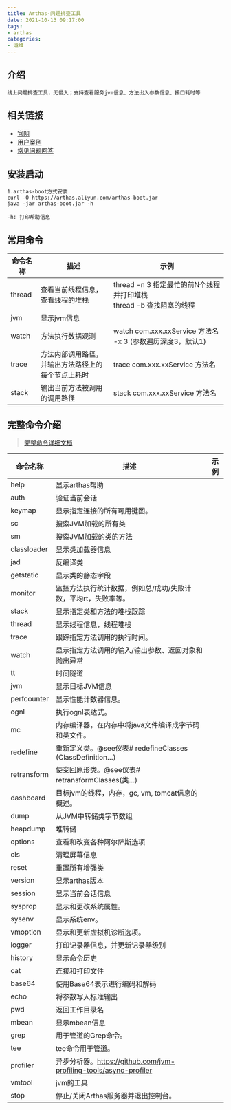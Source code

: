 ```yaml
---
title: Arthas-问题排查工具
date: 2021-10-13 09:17:00
tags:
- arthas
categories:
- 运维
---
```


## 介绍
```textmate
线上问题排查工具，无侵入；支持查看服务jvm信息、方法出入参数信息、接口耗时等
```

## 相关链接
- [官网](https://arthas.aliyun.com/doc/quick-start.html)
- [用户案例](https://github.com/alibaba/arthas/issues?q=label%3Auser-case)
- [常见问题回答](https://github.com/alibaba/arthas/issues?utf8=%E2%9C%93&q=label%3Aquestion-answered+)
## 安装启动
```textmate
1.arthas-boot方式安装
curl -O https://arthas.aliyun.com/arthas-boot.jar
java -jar arthas-boot.jar -h

-h: 打印帮助信息
```

## 常用命令
|命令名称|描述|示例|
|---|---|---|
|thread|查看当前线程信息，查看线程的堆栈|thread -n 3 指定最忙的前N个线程并打印堆栈<br/>thread -b 查找阻塞的线程|
|jvm|显示jvm信息||
|watch|方法执行数据观测|watch com.xxx.xxService 方法名 -x 3 (参数遍历深度3，默认1)|
|trace|方法内部调用路径，并输出方法路径上的每个节点上耗时|trace com.xxx.xxService 方法名|
|stack|输出当前方法被调用的调用路径|stack com.xxx.xxService 方法名|

## 完整命令介绍
> [完整命令详细文档](https://arthas.aliyun.com/doc/commands.html)

|命令名称|描述|示例|
|---|---|---|
|help|显示arthas帮助| |
|auth|验证当前会话| |
|keymap|显示指定连接的所有可用键图。| |
|sc|搜索JVM加载的所有类| |
|sm|搜索JVM加载的类的方法| |
|classloader|显示类加载器信息| |
|jad|反编译类| |
|getstatic|显示类的静态字段| |
|monitor|监控方法执行统计数据，例如总/成功/失败计数，平均rt，失败率等。 |  |
|stack|显示指定类和方法的堆栈跟踪| |
|thread|显示线程信息，线程堆栈| |
|trace|跟踪指定方法调用的执行时间。| |
|watch|显示指定方法调用的输入/输出参数、返回对象和抛出异常 | |
|tt|时间隧道| |
|jvm|显示目标JVM信息| |
|perfcounter|显示性能计数器信息。| |
|ognl|执行ognl表达式。| |
|mc|内存编译器，在内存中将java文件编译成字节码和类文件。| |
|redefine|重新定义类。@see仪表# redefineClasses (ClassDefinition…) | |
|retransform|使变回原形类。@see仪表# retransformClasses(类…) | |
|dashboard|目标jvm的线程，内存，gc, vm, tomcat信息的概述。 | |
|dump|从JVM中转储类字节数组| |
|heapdump|堆转储| |
|options|查看和改变各种阿尔萨斯选项| |
|cls|清理屏幕信息| |
|reset|重置所有增强类| |
|version|显示arthas版本| |
|session|显示当前会话信息| |
|sysprop|显示和更改系统属性。| |
|sysenv|显示系统env。| |
|vmoption|显示和更新虚拟机诊断选项。| |
|logger|打印记录器信息，并更新记录器级别| |
|history|显示命令历史| |
|cat|连接和打印文件| |
|base64|使用Base64表示进行编码和解码| |
|echo|将参数写入标准输出| |
|pwd|返回工作目录名| |
|mbean|显示mbean信息| |
|grep|用于管道的Grep命令。| |
|tee|tee命令用于管道。| |
|profiler|异步分析器。https://github.com/jvm-profiling-tools/async-profiler| |
|vmtool|jvm的工具| |
|stop|停止/关闭Arthas服务器并退出控制台。| |
